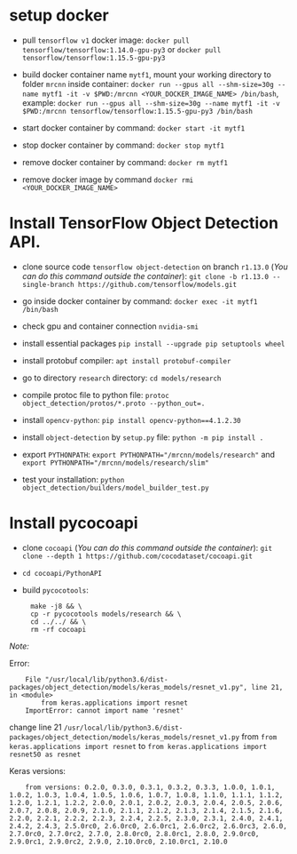 # setup docker
- pull `tensorflow v1` docker image: `docker pull tensorflow/tensorflow:1.14.0-gpu-py3` or `docker pull tensorflow/tensorflow:1.15.5-gpu-py3`

- build docker container name `mytf1`, mount your working directory to folder `mrcnn` inside container: `docker run --gpus all --shm-size=30g --name mytf1 -it -v $PWD:/mrcnn <YOUR_DOCKER_IMAGE_NAME> /bin/bash`, example: `docker run --gpus all --shm-size=30g --name mytf1 -it -v $PWD:/mrcnn tensorflow/tensorflow:1.15.5-gpu-py3 /bin/bash`

- start docker container by command: `docker start -it mytf1`

- stop docker container by command: `docker stop mytf1`

- remove docker container by command: `docker rm mytf1`

- remove docker image by command `docker rmi <YOUR_DOCKER_IMAGE_NAME>`

# Install TensorFlow Object Detection API.
- clone source code `tensorflow object-detection` on branch `r1.13.0` (*You can do this command outside the container*): `git clone -b r1.13.0 --single-branch https://github.com/tensorflow/models.git`

- go inside docker container by command: `docker exec -it mytf1 /bin/bash`

- check gpu and container connection `nvidia-smi`

- install essential packages `pip install --upgrade pip setuptools wheel`

- install protobuf compiler: `apt install protobuf-compiler`

- go to directory `research` directory: `cd models/research`

- compile protoc file to python file: `protoc object_detection/protos/*.proto --python_out=.`

- install `opencv-python`: `pip install opencv-python==4.1.2.30`

- install `object-detection` by `setup.py` file: `python -m pip install .`

- export `PYTHONPATH`: `export PYTHONPATH="/mrcnn/models/research"` and `export PYTHONPATH="/mrcnn/models/research/slim"`

- test your installation: `python object_detection/builders/model_builder_test.py`

# Install pycocoapi

- clone `cocoapi` (*You can do this command outside the container*): `git clone --depth 1 https://github.com/cocodataset/cocoapi.git`

- `cd cocoapi/PythonAPI`

- build `pycocotools`:

        make -j8 && \
        cp -r pycocotools models/research && \
        cd ../../ && \
        rm -rf cocoapi
    
*Note:*

Error:

        File "/usr/local/lib/python3.6/dist-packages/object_detection/models/keras_models/resnet_v1.py", line 21, in <module>
            from keras.applications import resnet
        ImportError: cannot import name 'resnet'

change line 21 `/usr/local/lib/python3.6/dist-packages/object_detection/models/keras_models/resnet_v1.py` from `from keras.applications import resnet` to `from keras.applications import resnet50 as resnet`

Keras versions:

        from versions: 0.2.0, 0.3.0, 0.3.1, 0.3.2, 0.3.3, 1.0.0, 1.0.1, 1.0.2, 1.0.3, 1.0.4, 1.0.5, 1.0.6, 1.0.7, 1.0.8, 1.1.0, 1.1.1, 1.1.2, 1.2.0, 1.2.1, 1.2.2, 2.0.0, 2.0.1, 2.0.2, 2.0.3, 2.0.4, 2.0.5, 2.0.6, 2.0.7, 2.0.8, 2.0.9, 2.1.0, 2.1.1, 2.1.2, 2.1.3, 2.1.4, 2.1.5, 2.1.6, 2.2.0, 2.2.1, 2.2.2, 2.2.3, 2.2.4, 2.2.5, 2.3.0, 2.3.1, 2.4.0, 2.4.1, 2.4.2, 2.4.3, 2.5.0rc0, 2.6.0rc0, 2.6.0rc1, 2.6.0rc2, 2.6.0rc3, 2.6.0, 2.7.0rc0, 2.7.0rc2, 2.7.0, 2.8.0rc0, 2.8.0rc1, 2.8.0, 2.9.0rc0, 2.9.0rc1, 2.9.0rc2, 2.9.0, 2.10.0rc0, 2.10.0rc1, 2.10.0